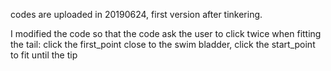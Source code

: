 codes are uploaded in 20190624, first version after tinkering.

I modified the code so that the code ask the user to click twice when fitting the tail: click the first_point close to the swim bladder, click the start_point to fit until the tip
